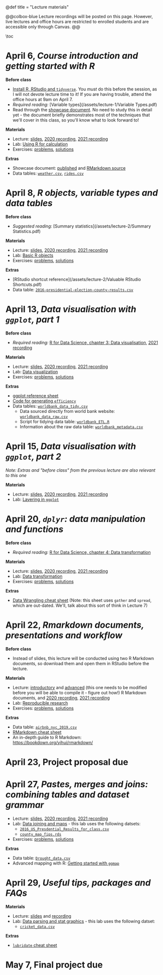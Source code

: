 @def title = "Lecture materials"

@@colbox-blue
Lecture recordings will be posted on this page.
However, live lectures and office hours are restricted to enrolled students and are accessible only through Canvas.
@@

\toc

# April 6, *Course introduction and getting started with R*

**Before class**

* [Install R, RStudio and `tidyverse`](/install-R/). You *must* do this before the session, as I will not devote lecture time to it! If you are having trouble, attend the office hours at 9am on April 7.
* *Required reading:* [Variable types](/assets/lecture-1/Variable Types.pdf)
* Read through the [showcase document](/assets/lecture-1/taxis.html). No need to study this in detail yet - the document briefly demonstrates most of the techniques that we'll cover in this class, so you'll know what to look forward to!

**Materials**

* Lecture: [slides](/assets/lecture-1/presentation1.html), [2020 recording](https://web.stanford.edu/~damianp/recordings/recording1.mp4), [2021 recording](https://web.stanford.edu/~damianp/recordings/recording-2021-1.mp4)
* Lab: [Using R for calculation](/assets/lecture-1/lab1.html)
* Exercises: [problems](/assets/lecture-1/practice1.html), [solutions](/assets/lecture-1/solutions1.html)

**Extras**

* Showcase document: [published](/assets/lecture-1/taxis.html) and [RMarkdown source](/assets/lecture-1/taxis.rmd)
* Data tables: [`weather.csv`](/assets/lecture-1/ny-taxi-data/weather.csv), [`rides.csv`](/assets/lecture-1/ny-taxi-data/rides.csv)


# April 8, *R objects, variable types and data tables*

**Before class**

* *Suggested reading:* [Summary statistics](/assets/lecture-2/Summary Statistics.pdf)

**Materials**

* Lecture: [slides](/assets/lecture-2/pres2.html), [2020 recording](https://web.stanford.edu/~damianp/recordings/recording2.mp4), [2021 recording](https://web.stanford.edu/~damianp/recordings/recording-2021-2.mp4)
* Lab: [Basic R objects](/assets/lecture-2/lab2.html)
* Exercises: [problems](/assets/lecture-2/practice2.html), [solutions](/assets/lecture-2/solutions2.html)

**Extras**

* [RStudio shortcut reference](/assets/lecture-2/Valuable RStudio Shortcuts.pdf)
* Data table: [`2016-presidential-election-county-results.csv`](/assets/lecture-2/2016-presidential-election-county-results.csv)

# April 13, *Data visualisation with `ggplot`, part 1*

**Before class**

* *Required reading:* [R for Data Science, chapter 3: Data visualisation](https://r4ds.had.co.nz/data-visualisation.html), [2021 recording](https://web.stanford.edu/~damianp/recordings/recording-2021-3.mp4)

**Materials**

* Lecture: [slides](/assets/lecture-3/pres3.html), [2020 recording](https://web.stanford.edu/~damianp/recordings/recording3.mp4), [2021 recording](https://web.stanford.edu/~damianp/recordings/recording-2021-3.mp4)
* Lab: [Data visualization](/assets/lecture-3/lab3.html)
* Exercises: [problems](/assets/lecture-3/practice3.html), [solutions](/assets/lecture-3/solutions3.html)

**Extras**

* [ggplot reference sheet](/assets/lecture-3/ggplot2-cheatsheet.pdf)
* [Code for generating `efficiency`](/assets/lecture-3/efficiency.html)
* Data tables: [`worldbank_data_tidy.csv`](/assets/lecture-3/data/worldbank_data_tidy.csv)
    + Data sourced directly from world bank website: [`worldbank_data_raw.csv`](/assets/lecture-3/data/worldbank_data_raw.csv)
    + Script for tidying data table: [`worldbank_ETL.R`](/assets/lecture-3/data/worldbank_ETL.R)
    + Information about the raw data table:  [`worldbank_metadata.csv`](/assets/lecture-3/data/worldbank_metadata.csv)

# April 15, *Data visualisation with `ggplot`, part 2*

*Note: Extras and "before class" from the previous lecture are also relevant to this one*

**Materials**

* Lecture: [slides](/assets/lecture-3/pres3.html), [2020 recording](https://web.stanford.edu/~damianp/recordings/recording4.mp4), [2021 recording](https://web.stanford.edu/~damianp/recordings/recording-2021-4.mp4)
* Lab: [Layering in `ggplot`](/assets/lecture-3/lab3-2.html)


# April 20, *`dplyr`: data manipulation and functions*

**Before class**

* *Required reading:* [R for Data Science, chapter 4: Data transformation](https://r4ds.had.co.nz/transform.html)

**Materials**

* Lecture: [slides](/assets/lecture-4/pres4.html), [2020 recording](https://web.stanford.edu/~damianp/recordings/recording5.mp4), [2021 recording](https://web.stanford.edu/~damianp/recordings/recording-2021-5.mp4)
* Lab: [Data transformation](/assets/lecture-4/lab4.html)
* Exercises: [problems](/assets/lecture-4/practice4.html), [solutions](/assets/lecture-4/solutions4.html)

**Extras**

* [Data Wrangling cheat sheet](https://rstudio.com/wp-content/uploads/2015/02/data-wrangling-cheatsheet.pdf) (Note: this sheet uses `gather` and `spread`, which are out-dated. We'll, talk about this sort of think in Lecture 7)

# April 22, *Rmarkdown documents, presentations and workflow*

**Before class**

* Instead of slides, this lecture will be conducted using two R Markdown documents, so download them and open them in RStudio before the lecture.

**Materials**

* Lecture: [introductory](/assets/lecture-6/introduction.rmd) and [advanced](/assets/lecture-6/advanced.rmd) (this one needs to be modified before you will be able to compile it - figure out how!) R Markdown documents, and [2020 recording](https://web.stanford.edu/~damianp/recordings/recording6.mp4), [2021 recording](https://web.stanford.edu/~damianp/recordings/recording-2021-6.mp4)
* Lab: [Reproducible research](/assets/lecture-6/lab6.html)
* Exercises: [problems](/assets/lecture-6/pracice6.html), [solutions](/assets/lecture-6/solutions6.html)

**Extras**

* Data table: [`airbnb_nyc_2019.csv`](/assets/lecture-6/airbnb_nyc_2019.csv)
* [RMarkdown cheat sheet](/assets/lecture-6/rmarkdown-cheatsheet.pdf)
* An in-depth guide to R Markdown: <https://bookdown.org/yihui/rmarkdown/>

# April 23, **Project proposal due**

# April 27, *Pastes, merges and joins: combining tables and dataset grammar*

<!-- **Materials** -->

* Lecture: [slides](/assets/lecture-7/pres7.html), [2020 recording](https://web.stanford.edu/~damianp/recordings/recording7.mp4), [2021 recording](https://web.stanford.edu/~damianp/recordings/recording-2021-7.mp4)
* Lab: [Data joining and maps](/assets/lecture-7/lab7.html) - this lab uses the following datsets:
  + [`2016_US_Presdential_Results_for_class.csv`](/assets/lecture-7/2016_US_Presdential_Results_for_class.csv)
  + [`county_map_fips.rds`](/assets/lecture-7/county_map_fips.rds)
* Exercises: [problems](/assets/lecture-7/practice7.html), [solutions](/assets/lecture-7/solutions7.html)

**Extras**

* Data table: [`Drought_data.csv`](/assets/lecture-7/Drought_data.csv)
* Advanced mapping with R: [Getting started with `ggmap`](/assets/lecture-7/Getting-started-with-ggmap.html)

# April 29, *Useful tips, packages and FAQs*

**Materials**

* Lecture: [slides](/assets/lecture-8/pres8.html) and [recording](https://web.stanford.edu/~damianp/recordings/recording8.mp4)
* Lab: [Data parsing and stat graphics](/assets/lecture-8/lab8.html) - this lab uses the following datset:
  + [`cricket_data.csv`](/assets/lecture-8/cricket_data.csv)

**Extras**

* [`lubridate` cheat sheet](/assets/lecture-8/R_lubridate.pdf)

# May 7, **Final project due**
